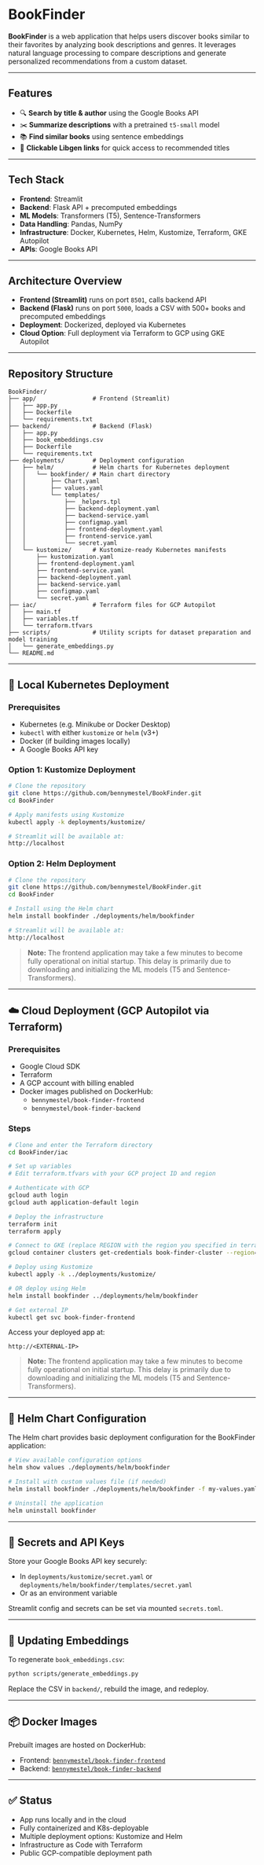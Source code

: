 # BookFinder

**BookFinder** is a web application that helps users discover books similar to their favorites by analyzing book descriptions and genres. It leverages natural language processing to compare descriptions and generate personalized recommendations from a custom dataset.

---

## Features

- 🔍 **Search by title & author** using the Google Books API
- ✂️ **Summarize descriptions** with a pretrained `t5-small` model
- 📚 **Find similar books** using sentence embeddings
- 🔗 **Clickable Libgen links** for quick access to recommended titles

---

## Tech Stack

- **Frontend**: Streamlit
- **Backend**: Flask API + precomputed embeddings
- **ML Models**: Transformers (T5), Sentence-Transformers
- **Data Handling**: Pandas, NumPy
- **Infrastructure**: Docker, Kubernetes, Helm, Kustomize, Terraform, GKE Autopilot
- **APIs**: Google Books API

---

## Architecture Overview

- **Frontend (Streamlit)** runs on port `8501`, calls backend API
- **Backend (Flask)** runs on port `5000`, loads a CSV with 500+ books and precomputed embeddings
- **Deployment**: Dockerized, deployed via Kubernetes
- **Cloud Option**: Full deployment via Terraform to GCP using GKE Autopilot

---

## Repository Structure

```
BookFinder/
├── app/                # Frontend (Streamlit)
│   ├── app.py
│   ├── Dockerfile
│   └── requirements.txt
├── backend/            # Backend (Flask)
│   ├── app.py
│   ├── book_embeddings.csv
│   ├── Dockerfile
│   └── requirements.txt
├── deployments/        # Deployment configuration
│   ├── helm/           # Helm charts for Kubernetes deployment
│   │   └── bookfinder/ # Main chart directory
│   │       ├── Chart.yaml
│   │       ├── values.yaml
│   │       └── templates/
│   │           ├── _helpers.tpl
│   │           ├── backend-deployment.yaml
│   │           ├── backend-service.yaml
│   │           ├── configmap.yaml
│   │           ├── frontend-deployment.yaml
│   │           ├── frontend-service.yaml
│   │           └── secret.yaml
│   └── kustomize/      # Kustomize-ready Kubernetes manifests
│       ├── kustomization.yaml
│       ├── frontend-deployment.yaml
│       ├── frontend-service.yaml
│       ├── backend-deployment.yaml
│       ├── backend-service.yaml
│       ├── configmap.yaml
│       └── secret.yaml
├── iac/                # Terraform files for GCP Autopilot
│   ├── main.tf
│   ├── variables.tf
│   └── terraform.tfvars
├── scripts/            # Utility scripts for dataset preparation and model training
│   └── generate_embeddings.py
└── README.md
```

---

## 🔧 Local Kubernetes Deployment

### Prerequisites

- Kubernetes (e.g. Minikube or Docker Desktop)
- `kubectl` with either `kustomize` or `helm` (v3+)
- Docker (if building images locally)
- A Google Books API key

### Option 1: Kustomize Deployment

```bash
# Clone the repository
git clone https://github.com/bennymestel/BookFinder.git
cd BookFinder

# Apply manifests using Kustomize
kubectl apply -k deployments/kustomize/

# Streamlit will be available at:
http://localhost
```

### Option 2: Helm Deployment

```bash
# Clone the repository
git clone https://github.com/bennymestel/BookFinder.git
cd BookFinder

# Install using the Helm chart
helm install bookfinder ./deployments/helm/bookfinder

# Streamlit will be available at:
http://localhost
```

> **Note:** The frontend application may take a few minutes to become fully operational on initial startup. This delay is primarily due to downloading and initializing the ML models (T5 and Sentence-Transformers).

---

## ☁️ Cloud Deployment (GCP Autopilot via Terraform)

### Prerequisites

- Google Cloud SDK
- Terraform
- A GCP account with billing enabled
- Docker images published on DockerHub:
  - `bennymestel/book-finder-frontend`
  - `bennymestel/book-finder-backend`

### Steps

```bash
# Clone and enter the Terraform directory
cd BookFinder/iac

# Set up variables
# Edit terraform.tfvars with your GCP project ID and region

# Authenticate with GCP
gcloud auth login
gcloud auth application-default login

# Deploy the infrastructure
terraform init
terraform apply

# Connect to GKE (replace REGION with the region you specified in terraform.tfvars)
gcloud container clusters get-credentials book-finder-cluster --region=REGION

# Deploy using Kustomize
kubectl apply -k ../deployments/kustomize/

# OR deploy using Helm
helm install bookfinder ../deployments/helm/bookfinder

# Get external IP
kubectl get svc book-finder-frontend
```

Access your deployed app at:

```
http://<EXTERNAL-IP>
```

> **Note:** The frontend application may take a few minutes to become fully operational on initial startup. This delay is primarily due to downloading and initializing the ML models (T5 and Sentence-Transformers).
---

## 🛞 Helm Chart Configuration

The Helm chart provides basic deployment configuration for the BookFinder application:

```bash
# View available configuration options
helm show values ./deployments/helm/bookfinder

# Install with custom values file (if needed)
helm install bookfinder ./deployments/helm/bookfinder -f my-values.yaml

# Uninstall the application
helm uninstall bookfinder
```

---

## 🔐 Secrets and API Keys

Store your Google Books API key securely:

- In `deployments/kustomize/secret.yaml` or `deployments/helm/bookfinder/templates/secret.yaml`
- Or as an environment variable

Streamlit config and secrets can be set via mounted `secrets.toml`.

---

## 🔁 Updating Embeddings

To regenerate `book_embeddings.csv`:

```bash
python scripts/generate_embeddings.py
```

Replace the CSV in `backend/`, rebuild the image, and redeploy.

---

## 📦 Docker Images

Prebuilt images are hosted on DockerHub:

- Frontend: [`bennymestel/book-finder-frontend`](https://hub.docker.com/r/bennymestel/book-finder-frontend)
- Backend: [`bennymestel/book-finder-backend`](https://hub.docker.com/r/bennymestel/book-finder-backend)

---

## ✅ Status

- App runs locally and in the cloud
- Fully containerized and K8s-deployable
- Multiple deployment options: Kustomize and Helm
- Infrastructure as Code with Terraform
- Public GCP-compatible deployment path
